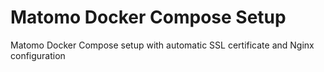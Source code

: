 # Matomo Docker Compose Setup
Matomo Docker Compose setup with automatic SSL certificate and Nginx configuration
